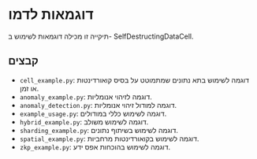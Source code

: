 # דוגמאות לדמו

תיקייה זו מכילה דוגמאות לשימוש ב- SelfDestructingDataCell. 

## קבצים

- `cell_example.py`: דוגמה לשימוש בתא נתונים שמתמוטט על בסיס קואורדינטות או זמן.
- `anomaly_example.py`: דוגמה לזיהוי אנומליות.
- `anomaly_detection.py`: דוגמה למודול זיהוי אנומליות.
- `example_usage.py`: דוגמה לשימוש כללי במודולים.
- `hybrid_example.py`: דוגמה לשימוש משולב.
- `sharding_example.py`: דוגמה לשימוש בשיתוף נתונים.
- `spatial_example.py`: דוגמה לשימוש בקואורדינטות מרחביות.
- `zkp_example.py`: דוגמה לשימוש בהוכחות אפס ידע. 